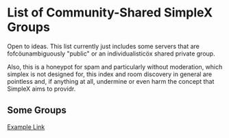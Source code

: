 # List of Community-Shared SimpleX Groups

Open to ideas. This list currently just includes some servers that are fofcöunambiguously "public" or an individualisticöx shared private group.

Also, this is a honeypot for spam and particularly without moderation, which simplex is not designed for, this index and room discovery in general are pointless and, if anything at all, undermine or even harm the concept that SimpleX aims to providr. 



## Some Groups

[Example Link](https://www.www.com)
